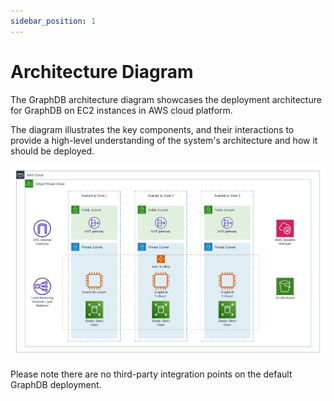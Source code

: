 ```yaml
---
sidebar_position: 1
---
```


# Architecture Diagram

The GraphDB architecture diagram showcases the deployment architecture for GraphDB on EC2 instances in AWS cloud platform.

The diagram illustrates the key components, and their interactions to provide a high-level understanding 
of the system's architecture and how it should be deployed.

![ftr-architecture.png](img/ftr-architecture.png)

[//]: # ([https://lucid.app/lucidchart/ae36aed1-c74f-47e6-83e1-377639115474/edit?invitationId=inv_95649240-827e-4ab4-a6b2-902dcb5c388a&referringApp=slack&page=e4n1U8q9M.QU#]&#40;https://lucid.app/lucidchart/ae36aed1-c74f-47e6-83e1-377639115474/edit?invitationId=inv_95649240-827e-4ab4-a6b2-902dcb5c388a&referringApp=slack&page=e4n1U8q9M.QU#&#41;)

Please note there are no third-party integration points on the default GraphDB deployment.
